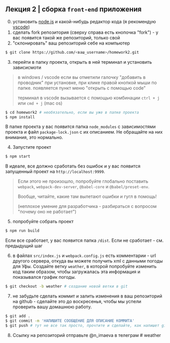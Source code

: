 ## Лекция 2 | сборка `front-end` приложения

0) установить [node.js](https://nodejs.org/) и какой-нибудь редактор кода (я рекомендую [vscode](https://code.visualstudio.com))
1) сделать fork репозитория (сверху справа есть кнопочка "fork") - у вас появится такой же репозиторий, только свой
2) "склонировать" ваш репозиторий себе на компьютер
```bash
$ git clone https://github.com/<ваш_username>/homework2.git
```
3) перейти в папку проекта, открыть в ней терминал и установить зависисмоти
> в windows / vscode если вы отметили галочку "добавить в проводник" при установке, при клике правой кнопкой мыши по папке. появляется пункт меню "открыть с помощью code"
>
> терминал в vscode вызывается с помощью комбинации `ctrl + j` или `cmd + j` (mac os)

```bash
$ cd homework2 # необязательно, если вы уже в папке проекта
$ npm install
```
В папке проекта у вас появится папка `node_modules` с зависимостями проекта и файл `package-lock.json` с их описанием. Не обращайте на них внимания, это нормально.

4) Запустите проект
```bash
$ npm start
```
В идеале, все должно сработать без ошибок и у вас появится запущенный проект на `http://localhost:9999`.
>
> Если этого не произошло, попробуйте глобально поставить `webpack`, `webpack-dev-server`, `@babel-core` и `@babel/preset-env`.
>
> Вообще, читайте, какие там вылетают ошибки и гугл в помощь!
>
> (неплохое умение для разработчика - разбираться с вопросом "почему оно не работает")

5) попробуйте собрать проект
```bash
$ npm run build
```
Если все сработает, у вас появится папка `/dist`. Если не сработает - см. предыдущий шаг

6) в файлах `src/index.js` и `webpack.config.js` есть комментарии - url другого сервера, откуда вы можете получить xml с данными погоды для Уфы. Создайте ветку `weather`, в которой попробуйте изменить код таким образом, чтобы загружалась эта информация и показывался график погоды.
```bash
$ git checkout -b weather # создание новой ветки в git
```

7) не забудьте сделать коммит и залить изменения в ваш репозиторий на github - сделайте это до воскресенья, чтобы мы успели проверить вашу домашнюю работу.
```bash
$ git add .
$ git commit -m 'НАПИШИТЕ СООБЩЕНИЕ ДЛЯ ОПИСАНИЕ КОММИТА'
$ git push # тут не все так просто, прочтите и сделайте, как напишет git
```

8) Ссылку на репозиторий отправьте @n_imaeva в телеграм
#   w e a t h e r  
 